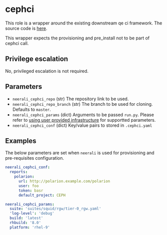 # cephci

This role is a wrapper around the existing downstream qe ci framework. The
source code is [here](https://github.com/red-hat-storage/cephci).

This wrapper expects the provisioning and pre_install not to be part of
cephci call.

## Privilege escalation

No, privileged escalation is not required.

## Parameters

* `neerali_cephci_repo` (str) The repository link to be used.
* `neerali_cephci_repo_branch` (str) The branch to be used for cloning.
  Defaults to `master`.
* `neerali_cephci_params` (dict) Arguments to be passed `run.py`. Please refer
  to [using user provided infrastructure](https://cephci.readthedocs.io/en/latest/source/getting_started.html#execution)
  for supportted parameters.
* `neerali_cephci_conf` (dict) Key/value pairs to stored in `.cephci.yaml`

## Examples

The below parameters are set when `neerali` is used for provisioning and
pre-requisites configuration.

```yaml
neerali_cephci_conf:
  reports:
    polarion:
      url: http://polarion.example.com/polarion
      user: foo
      token: basr
      default_project: CEPH

neerali_cephci_params:
  suite: 'suites/squid/rgw/tier-0_rgw.yaml'
  'log-level': 'debug'
  build: 'latest'
  rhbuild: '8.0'
  platform: 'rhel-9'
```
